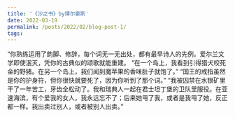 ```yaml
---
title: '《沙之书》by博尔豪斯'
date: 2022-03-19
permalink: /posts/2022/02/blog-post-1/
tags:
---
```

“你熟练运用了韵脚、修辞，每个词无一无出处，都有最早诗人的先例。爱尔兰文学即使泯灭，凭你的古典似的颂歌就能重建。
“在一个岛上，我看到引得猎犬咬死金的野猪。在另一个岛上，我们闻到魔苹果的香味肚子就饱了。”
“国王的戒指虽然是你的护身符，但你很快就要死了，因为你听到了那个词。”
“我被囚禁在水银矿里干了一年苦工，牙齿全松动了。我和瑞典人一起在君士坦丁堡的卫队里服役。在亚速海滨，有个爱我的女人，我永远忘不了；后来她甩了我，或者是我甩了她，反正都一样。我出卖过别人，或者被别人出卖。”


